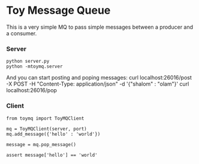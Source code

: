 # Toy Message Queue
This is a very simple MQ to pass simple messages between a producer and a consumer.

### Server
    python server.py
    python -mtoymq.server

And you can start posting and poping messages:
    curl localhost:26016/post -X POST -H "Content-Type: application/json" -d '{"shalom" : "olam"}'
    curl localhost:26016/pop


### Client
    from toymq import ToyMQClient

    mq = ToyMQClient(server, port)
    mq.add_message({'hello' : 'world'})

    message = mq.pop_message()

    assert message['hello'] == 'world'
